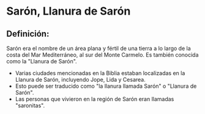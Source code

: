 # Sarón, Llanura de Sarón

## Definición: 

Sarón era el nombre de un área plana y fértil de una tierra a lo largo de la costa del Mar Mediterráneo, al sur del Monte Carmelo. Es también conocida como la "Llanura de Sarón".

* Varias ciudades mencionadas en la Biblia estaban localizadas en la Llanura de Sarón, incluyendo Jope, Lida y Cesarea.
* Esto puede ser traducido como "la llanura llamada Sarón" o "Llanura de Sarón".
* Las personas que vivieron en la región de Sarón eran llamadas "saronitas".

